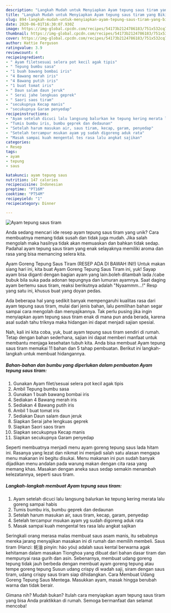 ```yaml
---
description: "Langkah Mudah untuk Menyiapkan Ayam tepung saus tiram yang Bikin Ngiler"
title: "Langkah Mudah untuk Menyiapkan Ayam tepung saus tiram yang Bikin Ngiler"
slug: 894-langkah-mudah-untuk-menyiapkan-ayam-tepung-saus-tiram-yang-bikin-ngiler
date: 2020-06-01T16:30:07.930Z
image: https://img-global.cpcdn.com/recipes/54173b2124786183/751x532cq70/ayam-tepung-saus-tiram-foto-resep-utama.jpg
thumbnail: https://img-global.cpcdn.com/recipes/54173b2124786183/751x532cq70/ayam-tepung-saus-tiram-foto-resep-utama.jpg
cover: https://img-global.cpcdn.com/recipes/54173b2124786183/751x532cq70/ayam-tepung-saus-tiram-foto-resep-utama.jpg
author: Hattie Ferguson
ratingvalue: 3.9
reviewcount: 4
recipeingredient:
- " Ayam filetsesuai selera pot kecil agak tipis"
- " Tepung bumbu sasa"
- "1 buah bawang bombai iris"
- "4 Bawang merah iris"
- "4 Bawang putih iris"
- "1 buat tomat iris"
- " Daun salam daun jeruk"
- " Serai jahe lengkuas geprek"
- " Saori saos tiram"
- "secukupnya Kecap manis"
- "secukupnya Garam penyedap"
recipeinstructions:
- "Ayam setelah dicuci lalu langsung balurkan ke tepung kering merata lalu goreng sampai habis"
- "Tumis bumbu iris, bumbu geprek dan dedaunan"
- "Setelah harum masukan air, saus tiram, kecap, garam, penyedap"
- "Setelah tercampur msukan ayam yg sudah digoreng aduk rata"
- "Masak sampai kuah mengental tes rasa lalu angkat sajikan"
categories:
- Resep
tags:
- ayam
- tepung
- saus

katakunci: ayam tepung saus 
nutrition: 147 calories
recipecuisine: Indonesian
preptime: "PT16M"
cooktime: "PT54M"
recipeyield: "1"
recipecategory: Dinner

---
```



![Ayam tepung saus tiram](https://img-global.cpcdn.com/recipes/54173b2124786183/751x532cq70/ayam-tepung-saus-tiram-foto-resep-utama.jpg)

Anda sedang mencari ide resep ayam tepung saus tiram yang unik? Cara membuatnya memang tidak susah dan tidak juga mudah. Jika salah mengolah maka hasilnya tidak akan memuaskan dan bahkan tidak sedap. Padahal ayam tepung saus tiram yang enak selayaknya memiliki aroma dan rasa yang bisa memancing selera kita.

Ayam Goreng Tepung Saus Tiram (RESEP ADA DI BAWAH INI!) Untuk makan siang hari ini, kita buat Ayam Goreng Tepung Saus Tiram ini, yuk! Sayap ayam bisa diganti dengan bagian ayam yang lain.boleh ditambah lada /cabe bubuk bila suka pada adonan tepungnya dan lumuran ayamnya. Saat daging ayam bertemu saus tiram, reaksi berikutnya adalah &#34;Nyaammm…!&#34; Resp yang satu ini, khusus buat yang doyan pedas.

Ada beberapa hal yang sedikit banyak mempengaruhi kualitas rasa dari ayam tepung saus tiram, mulai dari jenis bahan, lalu pemilihan bahan segar sampai cara mengolah dan menyajikannya. Tak perlu pusing jika ingin menyiapkan ayam tepung saus tiram enak di mana pun anda berada, karena asal sudah tahu triknya maka hidangan ini dapat menjadi sajian spesial.


Nah, kali ini kita coba, yuk, buat ayam tepung saus tiram sendiri di rumah. Tetap dengan bahan sederhana, sajian ini dapat memberi manfaat untuk membantu menjaga kesehatan tubuh kita. Anda bisa membuat Ayam tepung saus tiram memakai 11 bahan dan 5 tahap pembuatan. Berikut ini langkah-langkah untuk membuat hidangannya.

<!--inarticleads1-->

##### Bahan-bahan dan bumbu yang diperlukan dalam pembuatan Ayam tepung saus tiram:

1. Gunakan  Ayam filet/sesuai selera pot kecil agak tipis
1. Ambil  Tepung bumbu sasa
1. Gunakan 1 buah bawang bombai iris
1. Sediakan 4 Bawang merah iris
1. Sediakan 4 Bawang putih iris
1. Ambil 1 buat tomat iris
1. Sediakan  Daun salam daun jeruk
1. Siapkan  Serai jahe lengkuas geprek
1. Siapkan  Saori saos tiram
1. Siapkan secukupnya Kecap manis
1. Siapkan secukupnya Garam penyedap


Seperti membuatnya menjadi menu ayam goreng tepung saus lada hitam ini. Rasanya yang lezat dan nikmat ini menjadi salah satu alasan mengapa menu makanan ini begitu disukai. Menu makanan ini pun sudah banyak dijadikan menu andalan pada warung makan dengan cita rasa yang memang khas. Masakan dengan aneka saus sedap semakin menambah kelezatannya, seperti saus tiram. 

<!--inarticleads2-->

##### Langkah-langkah membuat Ayam tepung saus tiram:

1. Ayam setelah dicuci lalu langsung balurkan ke tepung kering merata lalu goreng sampai habis
1. Tumis bumbu iris, bumbu geprek dan dedaunan
1. Setelah harum masukan air, saus tiram, kecap, garam, penyedap
1. Setelah tercampur msukan ayam yg sudah digoreng aduk rata
1. Masak sampai kuah mengental tes rasa lalu angkat sajikan


Seringkali orang merasa malas membuat saus asam manis, itu sebabnya mereka jarang menyajikan masakan ini di rumah dan memilih membeli. Saus tiram (Hanzi: 蚝油 pinyin: háo yóu) adalah saus kental berwarna agak kehitaman dalam masakan Tionghoa yang dibuat dari bahan dasar tiram dan mempunyai rasa gurih dan asin. Sebenarnya, membuat udang goreng tepung tidak jauh berbeda dengan membuat ayam goreng tepung atau tempe goreng tepung Susun udang crispy di wadah saji, siram dengan saus tiram, udang crispy saus tiram siap dihidangkan. Cara Membuat Udang Goreng Tepung Saus Mentega. Masukkan ayam, masak hingga berubah warna dan tidak berair. 

Gimana nih? Mudah bukan? Itulah cara menyiapkan ayam tepung saus tiram yang bisa Anda praktikkan di rumah. Semoga bermanfaat dan selamat mencoba!
